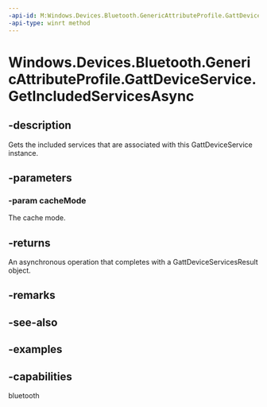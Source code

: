```yaml
---
-api-id: M:Windows.Devices.Bluetooth.GenericAttributeProfile.GattDeviceService.GetIncludedServicesAsync(Windows.Devices.Bluetooth.BluetoothCacheMode)
-api-type: winrt method
---
```


<!-- Method syntax.
public IAsyncOperation<GattDeviceServicesResult> GattDeviceService.GetIncludedServicesAsync(BluetoothCacheMode cacheMode)
-->

# Windows.Devices.Bluetooth.GenericAttributeProfile.GattDeviceService.GetIncludedServicesAsync

## -description
Gets the included services that are associated with this GattDeviceService instance.

## -parameters

### -param cacheMode
The cache mode.

## -returns
An asynchronous operation that completes with a GattDeviceServicesResult object.

## -remarks

## -see-also

## -examples


## -capabilities
bluetooth

